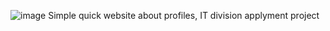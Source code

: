 ![image](https://github.com/ChristopherJ123/WGGIT/assets/86960084/31badd55-176a-4af8-a62d-eef84c756968)
Simple quick website about profiles, IT division applyment project
